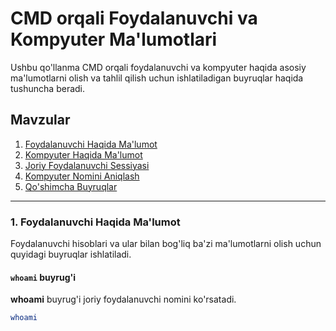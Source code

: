 # CMD orqali Foydalanuvchi va Kompyuter Ma'lumotlari

Ushbu qo'llanma CMD orqali foydalanuvchi va kompyuter haqida asosiy ma'lumotlarni olish va tahlil qilish uchun ishlatiladigan buyruqlar haqida tushuncha beradi.

## Mavzular

1. [Foydalanuvchi Haqida Ma'lumot](#foydalanuvchi-haqida-ma-lumot)
2. [Kompyuter Haqida Ma'lumot](#kompyuter-haqida-ma-lumot)
3. [Joriy Foydalanuvchi Sessiyasi](#joriy-foydalanuvchi-sessiyasi)
4. [Kompyuter Nomini Aniqlash](#kompyuter-nomini-aniqlash)
5. [Qo'shimcha Buyruqlar](#qo-shimcha-buyruqlar)

---

### 1. Foydalanuvchi Haqida Ma'lumot

Foydalanuvchi hisoblari va ular bilan bog'liq ba'zi ma'lumotlarni olish uchun quyidagi buyruqlar ishlatiladi.

#### `whoami` buyrug'i

**whoami** buyrug'i joriy foydalanuvchi nomini ko'rsatadi.

```bash
whoami
```
